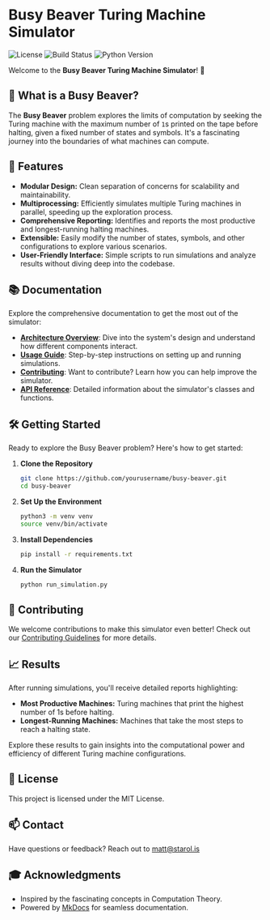 # Busy Beaver Turing Machine Simulator

![License](https://img.shields.io/github/license/starolis/busy-beaver)
![Build Status](https://img.shields.io/github/actions/workflow/status/starolis/busy-beaver/python-app.yml?branch=main)
![Python Version](https://img.shields.io/badge/python-3.8%2C%203.9%2C%203.10-blue)

Welcome to the **Busy Beaver Turing Machine Simulator**! 🎉

## 🧠 What is a Busy Beaver?

The **Busy Beaver** problem explores the limits of computation by seeking the Turing machine with the maximum number of `1`s printed on the tape before halting, given a fixed number of states and symbols. It's a fascinating journey into the boundaries of what machines can compute.

## 🚀 Features

- **Modular Design:** Clean separation of concerns for scalability and maintainability.
- **Multiprocessing:** Efficiently simulates multiple Turing machines in parallel, speeding up the exploration process.
- **Comprehensive Reporting:** Identifies and reports the most productive and longest-running halting machines.
- **Extensible:** Easily modify the number of states, symbols, and other configurations to explore various scenarios.
- **User-Friendly Interface:** Simple scripts to run simulations and analyze results without diving deep into the codebase.

## 📚 Documentation

Explore the comprehensive documentation to get the most out of the simulator:

- [**Architecture Overview**](architecture.md): Dive into the system's design and understand how different components interact.
- [**Usage Guide**](usage.md): Step-by-step instructions on setting up and running simulations.
- [**Contributing**](../CONTRIBUTING.md): Want to contribute? Learn how you can help improve the simulator.
- [**API Reference**](api.md): Detailed information about the simulator's classes and functions.

## 🛠 Getting Started

Ready to explore the Busy Beaver problem? Here's how to get started:

1. **Clone the Repository**

   ```bash
   git clone https://github.com/yourusername/busy-beaver.git
   cd busy-beaver

2. **Set Up the Environment**

    ```bash
    python3 -m venv venv
    source venv/bin/activate
    ```

3. **Install Dependencies**

    ```bash
    pip install -r requirements.txt
    ```

4. **Run the Simulator**

    ```bash
    python run_simulation.py
    ```

## 🤝 Contributing

We welcome contributions to make this simulator even better! Check out our [Contributing Guidelines](../CONTRIBUTING.md) for more details.

## 📈 Results

After running simulations, you'll receive detailed reports highlighting:

- **Most Productive Machines:** Turing machines that print the highest number of 1s before halting.
- **Longest-Running Machines:** Machines that take the most steps to reach a halting state.

Explore these results to gain insights into the computational power and efficiency of different Turing machine configurations.

## 📄 License

This project is licensed under the MIT License.

## 📫 Contact

Have questions or feedback? Reach out to [matt@starol.is](mailto:matt@starol.is)

## 🎓 Acknowledgments

- Inspired by the fascinating concepts in Computation Theory.
- Powered by [MkDocs](https://www.mkdocs.org/) for seamless documentation.

